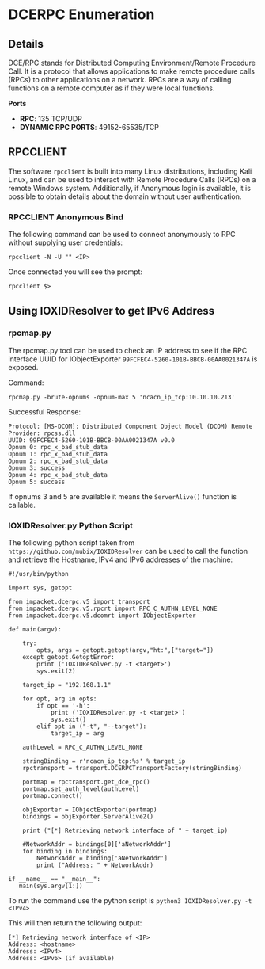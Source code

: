# DCERPC Enumeration

## Details

DCE/RPC stands for Distributed Computing Environment/Remote Procedure Call. It is a protocol that allows applications to make remote procedure calls (RPCs) to other applications on a network. RPCs are a way of calling functions on a remote computer as if they were local functions.


**Ports**

* **RPC**: 135 TCP/UDP
* **DYNAMIC RPC PORTS**: 49152-65535/TCP

## RPCCLIENT

The software `rpcclient` is built into many Linux distributions, including Kali Linux, and can be used to interact with Remote Procedure Calls (RPCs) on a remote Windows system. Additionally, if Anonymous login is available, it is possible to obtain details about the domain without user authentication.

### RPCCLIENT Anonymous Bind

The following command can be used to connect anonymously to RPC without supplying user credentials:

```shell
rpcclient -N -U "" <IP>
```
Once connected you will see the prompt:

```shell
rpcclient $>
```




## Using IOXIDResolver to get IPv6 Address

### rpcmap.py

The rpcmap.py tool can be used to check an IP address to see if the RPC interface UUID for IObjectExporter  `99FCFEC4-5260-101B-BBCB-00AA0021347A` is exposed.

Command:

```shell
rpcmap.py -brute-opnums -opnum-max 5 'ncacn_ip_tcp:10.10.10.213'
```

Successful Response:

```shell
Protocol: [MS-DCOM]: Distributed Component Object Model (DCOM) Remote
Provider: rpcss.dll
UUID: 99FCFEC4-5260-101B-BBCB-00AA0021347A v0.0
Opnum 0: rpc_x_bad_stub_data
Opnum 1: rpc_x_bad_stub_data
Opnum 2: rpc_x_bad_stub_data
Opnum 3: success
Opnum 4: rpc_x_bad_stub_data
Opnum 5: success
```

If opnums 3 and 5 are available it means the `ServerAlive()` function is callable.

### IOXIDResolver.py Python Script

The following python script taken from `https://github.com/mubix/IOXIDResolver` can be used to call the function and retrieve the Hostname, IPv4 and IPv6 addresses of the machine:

```python3
#!/usr/bin/python

import sys, getopt

from impacket.dcerpc.v5 import transport
from impacket.dcerpc.v5.rpcrt import RPC_C_AUTHN_LEVEL_NONE
from impacket.dcerpc.v5.dcomrt import IObjectExporter

def main(argv):

    try:
        opts, args = getopt.getopt(argv,"ht:",["target="])
    except getopt.GetoptError:
        print ('IOXIDResolver.py -t <target>')
        sys.exit(2)

    target_ip = "192.168.1.1"

    for opt, arg in opts:
        if opt == '-h':
            print ('IOXIDResolver.py -t <target>')
            sys.exit()
        elif opt in ("-t", "--target"):
            target_ip = arg

    authLevel = RPC_C_AUTHN_LEVEL_NONE

    stringBinding = r'ncacn_ip_tcp:%s' % target_ip
    rpctransport = transport.DCERPCTransportFactory(stringBinding)

    portmap = rpctransport.get_dce_rpc()
    portmap.set_auth_level(authLevel)
    portmap.connect()

    objExporter = IObjectExporter(portmap)
    bindings = objExporter.ServerAlive2()

    print ("[*] Retrieving network interface of " + target_ip)

    #NetworkAddr = bindings[0]['aNetworkAddr']
    for binding in bindings:
        NetworkAddr = binding['aNetworkAddr']
        print ("Address: " + NetworkAddr)

if __name__ == "__main__":
   main(sys.argv[1:])
```

To run the command use the python script is `python3 IOXIDResolver.py -t <IPv4>`

This will then return the following output:

```shell
[*] Retrieving network interface of <IP>
Address: <hostname>
Address: <IPv4>
Address: <IPv6> (if available)
```


